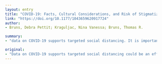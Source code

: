 ```yaml
---
layout: entry
title: "COVID-19: Facts, Cultural Considerations, and Risk of Stigmatization"
link: "https://doi.org/10.1177/1043659620917724"
author:
- Bruns, Debra Pettit; Kraguljac, Nina Vanessa; Bruns, Thomas R.

summary:
- "data on COVID-19 supports targeted social distancing. It is important to consider the real economic impact related to lost workdays due to quarantine and social isolation efforts. Countries who are successful at aggressive screening, early identification, patient isolation, contact tracing, quarantine, and infection control methods should also address the risk of stigmatization among populations and the negative effects which could occur. Disease will continue to rise and the virus will be sustainable for future infections."

original:
- "Data on COVID-19 supports targeted social distancing could be an effective way to reduce morbidity and mortality, but could inadvertently increase stigma for affected populations. As health care providers we must be aware of the facts of COVID-19, cultural implications, and potential for stigmatization of populations affected by COVID-2019. It is important to consider the real economic impact related to lost workdays due to quarantine and social isolation efforts as well as travel restrictions that may negatively impact access to care and ability to pay for care. Efforts geared towards general education about the disease and the rationale for quarantine and public health information provided to the general public can reduce stigmatization. Countries who are successful at aggressive screening, early identification, patient isolation, contact tracing, quarantine, and infection control methods should also address the risk of stigmatization among populations and the negative effects which could occur. The cases of COVID-19 will continue to rise and the virus will be sustainable for future infections. Timely and appropriate public health interventions addressing cultural impact and risk for stigmatization along with proper screening, treatment, and follow up for affected individuals and close contacts can reduce the number of infections, serious illness, and deaths."
---
```


